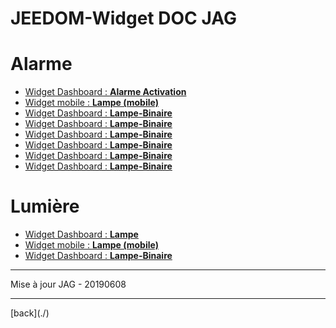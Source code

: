 # JEEDOM-Widget DOC JAG

<h1 id="Lumière">Alarme</h1>
<ul>
    <li><a href="./JEEDOM-Alarme-Activation-README.html">Widget Dashboard : <b>Alarme Activation</b></a></li>
    <li><a href="./JEEDOM-Lampe--mobile-README.html">Widget mobile : <b>Lampe (mobile)</b></a></li>
    <li><a href="./JEEDOM-Lampe-Binaire-README.html">Widget Dashboard : <b>Lampe-Binaire</b></a></li>
    <li><a href="./JEEDOM-Lampe-Binaire-README.html">Widget Dashboard : <b>Lampe-Binaire</b></a></li>
    <li><a href="./JEEDOM-Lampe-Binaire-README.html">Widget Dashboard : <b>Lampe-Binaire</b></a></li>
    <li><a href="./JEEDOM-Lampe-Binaire-README.html">Widget Dashboard : <b>Lampe-Binaire</b></a></li>
    <li><a href="./JEEDOM-Lampe-Binaire-README.html">Widget Dashboard : <b>Lampe-Binaire</b></a></li>
    <li><a href="./JEEDOM-Lampe-Binaire-README.html">Widget Dashboard : <b>Lampe-Binaire</b></a></li>
</ul>

<h1 id="Lumière">Lumière</h1>
<ul>
  <li><a href="./JEEDOM-Lampe-README.html">Widget Dashboard : <b>Lampe</b></a></li>
  <li><a href="./JEEDOM-Lampe--mobile-README.html">Widget mobile : <b>Lampe (mobile)</b></a></li>
  <li><a href="./JEEDOM-Lampe-Binaire-README.html">Widget Dashboard : <b>Lampe-Binaire</b></a></li>
</ul>

<hr />
<dl>
    <dt>Mise à jour JAG - 20190608</dt>
</dl>
<hr />
[back](./)